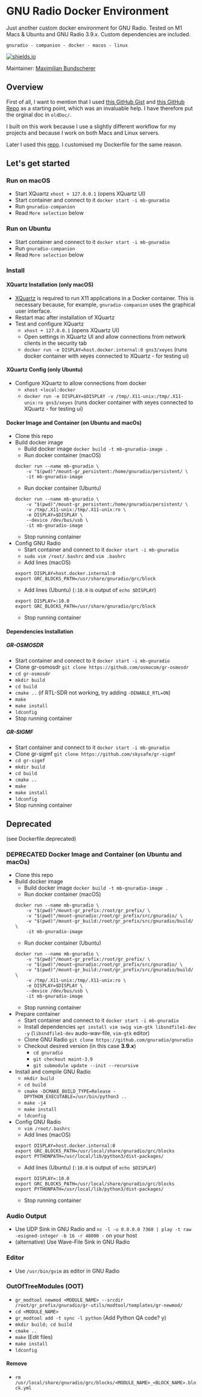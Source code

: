 # GNU Radio Docker Environment

Just another custom docker environment for GNU Radio. Tested on M1 Macs & Ubuntu and GNU Radio 3.9.x. Custom dependencies are included.

``gnuradio - companion - docker - macos - linux`` 

[![shields.io](https://img.shields.io/badge/license-Apache2-blue.svg)](http://www.apache.org/licenses/LICENSE-2.0.txt)

Maintainer: [Maximilian Bundscherer](https://bundscherer-online.de)

## Overview

First of all, I want to mention that I used [this GitHub Gist](https://gist.github.com/daniestevez/81c2eecd3f087baebcd1327ef9d2692c) and [this GitHub Repo](https://github.com/igorauad/gnuradio-docker-env) as a starting point, which was an invaluable help. I have therefore put the orginal doc in `oldDoc/`.

I built on this work because I use a slightly different workflow for my projects and because I work on both Macs and Linux servers.

Later I used this [repo](https://github.com/git-artes/docker-gnuradio). I customised my Dockerfile for the same reason.

## Let's get started

### Run on macOS

- Start XQuartz `xhost + 127.0.0.1` (opens XQuartz UI)
- Start container and connect to it `docker start -i mb-gnuradio`
- Run `gnuradio-companion`
- Read ``More selection`` below

### Run on Ubuntu

- Start container and connect to it `docker start -i mb-gnuradio`
- Run `gnuradio-companion`
- Read ``More selection`` below

### Install

#### XQuartz Installation (only macOS)

- [XQuartz](https://www.xquartz.org/) is required to run X11 applications in a Docker container. This is necessary because, for example, `gnuradio-companion` uses the graphical user interface.
- Restart mac after installation of XQuartz
- Test and configure XQuartz
    - `xhost + 127.0.0.1` (opens XQuartz UI)
    - Open settings in XQuartz UI and allow connections from network clients in the security tab
    - `docker run -e DISPLAY=host.docker.internal:0 gns3/xeyes` (runs docker container with xeyes connected to XQuartz - for testing ui)

#### XQuartz Config (only Ubuntu)

- Configure XQuartz to allow connections from docker
    - `xhost +local:docker`
    - `docker run -e DISPLAY=$DISPLAY -v /tmp/.X11-unix:/tmp/.X11-unix:ro gns3/xeyes` (runs docker container with xeyes connected to XQuartz - for testing ui)

#### Docker Image and Container (on Ubuntu and macOs)

- Clone this repo
- Build docker image
    - Build docker image `docker build -t mb-gnuradio-image .`
    - Run docker container (macOS)
    ```
    docker run --name mb-gnuradio \
        -v "$(pwd)"/mount-gr_persistent:/home/gnuradio/persistent/ \
        -it mb-gnuradio-image
    ```
    - Run docker container (Ubuntu)
    ```
    docker run --name mb-gnuradio \
        -v "$(pwd)"/mount-gr_persistent:/home/gnuradio/persistent/ \
        -v /tmp/.X11-unix:/tmp/.X11-unix:ro \
        -e DISPLAY=$DISPLAY \
        --device /dev/bus/usb \
        -it mb-gnuradio-image
    ```
    - Stop running container
- Config GNU Radio
    - Start container and connect to it `docker start -i mb-gnuradio`
    - `sudo vim /root/.bashrc` and `vim .bashrc`
    - Add lines (macOS)
    ```
    export DISPLAY=host.docker.internal:0
    export GRC_BLOCKS_PATH=/usr/share/gnuradio/grc/block
    ```
    - Add lines (Ubuntu) (`:10.0` is output of `echo $DISPLAY`)
    ```
    export DISPLAY=:10.0
    export GRC_BLOCKS_PATH=/usr/share/gnuradio/grc/block
    ```
    - Stop running container

#### Dependencies Installation

##### GR-OSMOSDR

- Start container and connect to it `docker start -i mb-gnuradio`
- Clone gr-osmosdr `git clone https://github.com/osmocom/gr-osmosdr`
- `cd gr-osmosdr`
- `mkdir build`
- `cd build`
- `cmake ..` (if RTL-SDR not working, try adding `-DENABLE_RTL=ON`)
- `make`
- `make install`
- `ldconfig`
- Stop running container

##### GR-SIGMF

- Start container and connect to it `docker start -i mb-gnuradio`
- Clone gr-sigmf `git clone https://github.com/skysafe/gr-sigmf`
- `cd gr-sigmf`
- `mkdir build`
- `cd build`
- `cmake ..`
- `make`
- `make install`
- `ldconfig`
- Stop running container

## Deprecated

(see Dockerfile.deprecated)

### DEPRECATED Docker Image and Container (on Ubuntu and macOs)

- Clone this repo
- Build docker image
    - Build docker image `docker build -t mb-gnuradio-image .`
    - Run docker container (macOS)
    ```
    docker run --name mb-gnuradio \
        -v "$(pwd)"/mount-gr_prefix:/root/gr_prefix/ \
        -v "$(pwd)"/mount-gnuradio:/root/gr_prefix/src/gnuradio/ \
        -v "$(pwd)"/mount-gr_build:/root/gr_prefix/src/gnuradio/build/ \
        -it mb-gnuradio-image
    ```
    - Run docker container (Ubuntu)
    ```
    docker run --name mb-gnuradio \
        -v "$(pwd)"/mount-gr_prefix:/root/gr_prefix/ \
        -v "$(pwd)"/mount-gnuradio:/root/gr_prefix/src/gnuradio/ \
        -v "$(pwd)"/mount-gr_build:/root/gr_prefix/src/gnuradio/build/ \
        -v /tmp/.X11-unix:/tmp/.X11-unix:ro \
        -e DISPLAY=$DISPLAY \
        --device /dev/bus/usb \
        -it mb-gnuradio-image
    ```
    - Stop running container
- Prepare container
    - Start container and connect to it `docker start -i mb-gnuradio`
    - Install dependencies `apt install vim swig vim-gtk libsndfile1-dev -y` (``libsndfile1-dev`` audo-wav-file, ``vim-gtk`` editor)
    - Clone GNU Radio `git clone https://github.com/gnuradio/gnuradio`
    - Checkout desired version (in this case **3.9.x**)
        - `cd gnuradio`
        - `git checkout maint-3.9`
        - `git submodule update --init --recursive`
- Install and compile GNU Radio
    - `mkdir build`
    - `cd build`
    - `cmake -DCMAKE_BUILD_TYPE=Release -DPYTHON_EXECUTABLE=/usr/bin/python3 ..`
    - `make -j4`
    - `make install`
    - `ldconfig`
- Config GNU Radio
    - `vim /root/.bashrc`
    - Add lines (macOS)
    ```
    export DISPLAY=host.docker.internal:0
    export GRC_BLOCKS_PATH=/usr/local/share/gnuradio/grc/blocks
    export PYTHONPATH=/usr/local/lib/python3/dist-packages/
    ```
    - Add lines (Ubuntu) (`:10.0` is output of `echo $DISPLAY`)
    ```
    export DISPLAY=:10.0
    export GRC_BLOCKS_PATH=/usr/local/share/gnuradio/grc/blocks
    export PYTHONPATH=/usr/local/lib/python3/dist-packages/
    ```
    - Stop running container

### Audio Output

- Use UDP Sink in GNU Radio and `nc -l -u 0.0.0.0 7360 | play -t raw -esigned-integer -b 16 -r 48000 -` on your host
- (alternative) Use Wave-File Sink in GNU Radio

### Editor

- Use `/usr/bin/gvim` as editor in GNU Radio

### OutOfTreeModules (OOT)

- `gr_modtool newmod <MODULE_NAME> --srcdir /root/gr_prefix/gnuradio/gr-utils/modtool/templates/gr-newmod/`
- `cd <MODULE_NAME>`
- `gr_modtool add -t sync -l python` (Add Python QA code? y)
- `mkdir build; cd build`
- `cmake ..`
- `make` (Edit files)
- `make install`
- `ldconfig`

#### Remove

- `rm /usr/local/share/gnuradio/grc/blocks/<MODULE_NAME>_<BLOCK_NAME>.block.yml`

